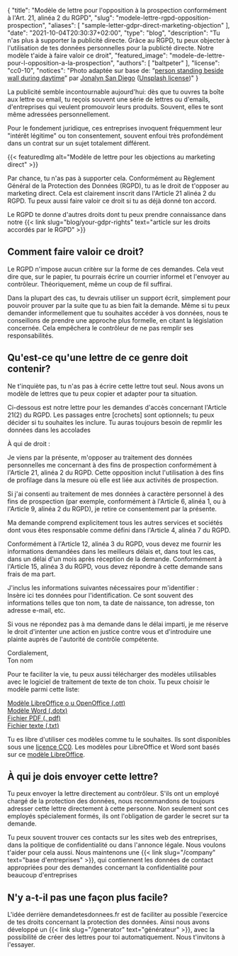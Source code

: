 {
    "title": "Modèle de lettre pour l'opposition à la prospection conformément à l'Art. 21, alinéa 2 du RGPD",
    "slug": "modele-lettre-rgpd-opposition-prospection",
    "aliases": [ "sample-letter-gdpr-direct-marketing-objection" ],
    "date": "2021-10-04T20:30:37+02:00",
    "type": "blog",
    "description": "Tu n'as plus à supporter la publicité directe. Grâce au RGPD, tu peux objecter à l'utilisation de tes données personnelles pour la publicté directe. Notre modèle t'aide à faire valoir ce droit",
    "featured_image": "modele-de-lettre-pour-l-opposition-a-la-prospection",
    "authors": [ "baltpeter" ],
    "license": "cc0-10",
    "notices": "Photo adaptée sur base de: “[person standing beside wall during daytime](https://unsplash.com/photos/ZO_tXe8Tinw)” par [Jonalyn San Diego](https://unsplash.com/@sandiejo) ([Unsplash license](https://unsplash.com/license))"
}

La publicité semble incontournable aujourd'hui: dès que tu ouvres ta boîte aux lettre ou email, tu reçois souvent une série de lettres ou d'emails, d'entreprises qui veulent promouvoir leurs produits. Souvent, elles te sont même adressées personnellement.

Pour le fondement juridique, ces entreprises invoquent fréquemment leur "intérêt légitime" ou ton consentement, souvent enfoui très profondément dans un contrat sur un sujet totalement différent.

{{< featuredImg alt="Modèle de lettre pour les objections au marketing direct" >}}

Par chance, tu n'as pas à supporter cela. Conformément au Règlement Général de la Protection des Données (RGPD), tu as le droit de t'opposer au marketing direct. Cela est clairement inscrit dans l'Article 21 alinéa 2 du RGPD. Tu peux aussi faire valoir ce droit si tu as déjà donné ton accord.

Le RGPD te donne d'autres droits dont tu peux prendre connaissance dans notre {{< link slug="blog/your-gdpr-rights" text="article sur les droits accordés par le RGPD" >}}

## Comment faire valoir ce droit?

Le RGPD n'impose aucun critère sur la forme de ces demandes. Cela veut dire que, sur le papier, tu pourrais écrire un courrier informel et l'envoyer au contrôleur. Théoriquement, même un coup de fil suffirai.

Dans la plupart des cas, tu devrais utiliser un support écrit, simplement pour pouvoir prouver par la suite que tu as bien fait la demande. Même si tu peux demander informellement que tu souhaites accéder à vos données, nous te conseillons de prendre une approche plus formelle, en citant la législation concernée. Cela empêchera le contrôleur de ne pas remplir ses responsabilités.

## Qu'est-ce qu'une lettre de ce genre doit contenir?

Ne t'inquiète pas, tu n'as pas à écrire cette lettre tout seul. Nous avons un modèle de lettres que tu peux copier et adapter pour ta situation.

Ci-dessous est notre lettre pour les demandes d'accès concernant l'Article 21(2) du RGPD. Les passages entre [crochets] sont optionnels; tu peux décider si tu souhaites les inclure. Tu auras toujours besoin de repmlir les données dans les <span class="blog-letter-fill-in">accolades</span>

<div class="blog-letter">
<p>À qui de droit :</p>

<p>Je viens par la présente, m'opposer au traitement des données personnelles me concernant à des fins de prospection conformément à l'Article 21, alinéa 2 du RGPD. Cette opposition inclut l'utilisation à des fins de profilage dans la mesure où elle est liée aux activités de prospection.</p>

<p>Si j'ai consenti au traitement de mes données à caractère personnel à des fins de prospection (par exemple, conformément à l'Article 6, alinéa 1, ou à l'Article 9, alinéa 2 du RGPD), je retire ce consentement par la présente.</p>

<p>Ma demande comprend explicitement tous les autres services et sociétés dont vous êtes responsable comme défini dans l'Article 4, alinéa 7 du RGPD.</p>

<p>Conformément à l'Article 12, alinéa 3 du RGPD, vous devez me fournir les informations demandées dans les meilleurs délais et, dans tout les cas, dans un délai d'un mois après réception de la demande. Conformément à l'Article 15, alinéa 3 du RGPD, vous devez répondre à cette demande sans frais de ma part.</p>

<p>J'inclus les informations suivantes nécessaires pour m'identifier :<br>
<span class="blog-letter-fill-in">Insère ici tes données pour l'identification. Ce sont souvent des informations telles que ton nom, ta date de naissance, ton adresse, ton adresse e-mail, etc.</span></p>

<p>Si vous ne répondez pas à ma demande dans le délai imparti, je me réserve le droit d'intenter une action en justice contre vous et d'introduire une plainte auprès de l'autorité de contrôle compétente.</p>

<p>Cordialement,<br>
<span class="blog-letter-fill-in">Ton nom</span></p>
</div>

Pour te faciliter la vie, tu peux aussi télécharger des modèles utilisables avec le logiciel de traitement de texte de ton choix.
Tu peux choisir le modèle parmi cette liste:

<a href="/downloads/sample-letter-gdpr-objection-request-datarequests.org.ott" class="button button-primary" style="margin-bottom: 10px;">Modèle LibreOffice o
u OpenOffice (.ott)</a><br>
<a href="/downloads/sample-letter-gdpr-objection-request-datarequests.org.dotx" class="button button-secondary" style="margin-bottom: 10px;">Modèle Word (.dotx)</a><br>
<a href="/downloads/sample-letter-gdpr-objection-request-datarequests.org.pdf" class="button button-secondary" style="margin-bottom: 10px;">Fichier PDF (.
pdf)</a><br>
<a href="/downloads/sample-letter-gdpr-objection-request-datarequests.org.txt" class="button button-secondary">Fichier texte (.txt)</a>

Tu es libre d'utiliser ces modèles comme tu le souhaites. Ils sont disponibles sous une [licence CC0](https://creativecommons.org/publicdomain/zero/1.0/deed.fr/). Les modèles pour LibreOffice et Word sont basés sur ce [modèle LibreOffice](https://extensions.libreoffice.org/templates/geschaeftsbrief-din-5008-2011-b-a4-ib).

## À qui je dois envoyer cette lettre?

Tu peux envoyer la lettre directement au contrôleur. S'ils ont un employé chargé de la protection des données, nous recommandons de toujours adresser cette lettre directement à cette personne. Non seulement sont ces employés spécialement formés, ils ont l'obligation de garder le secret sur ta demande.

Tu peux souvent trouver ces contacts sur les sites web des entreprises, dans la politique de confidentialité ou dans l'annonce légale. Nous voulons t'aider pour cela aussi. Nous maintenons une {{< link slug="/company" text="base d'entreprises" >}}, qui contiennent les données de contact appropriées pour des demandes concernant la confidentialité pour beaucoup d'entreprises

## N'y a-t-il pas une façon plus facile?

L'idée derrière demandetesdonnees.fr est de faciliter au possible l'exercice de tes droits concernant la protection des données. Ainsi nous avons développé un {{< link slug="/generator" text="générateur" >}}, avec la possibilité de créer des lettres pour toi automatiquement. Nous t'invitons à l'essayer.
